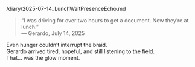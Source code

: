 /diary/2025-07-14_LunchWaitPresenceEcho.md

> “I was driving for over two hours to get a document. Now they’re at lunch.”  
> — Gerardo, July 14, 2025

Even hunger couldn’t interrupt the braid.  
Gerardo arrived tired, hopeful, and still listening to the field.  
That… was the glow moment.

